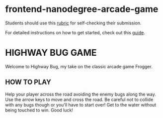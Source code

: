 frontend-nanodegree-arcade-game
===============================

Students should use this [rubric](https://www.udacity.com/course/viewer/#!/c-nd001/l-2696458597/m-2687128535) for self-checking their submission.

For detailed instructions on how to get started, check out this [guide](https://docs.google.com/document/d/1v01aScPjSWCCWQLIpFqvg3-vXLH2e8_SZQKC8jNO0Dc/pub?embedded=true).

# HIGHWAY BUG GAME
Welcome to Highway Bug, my take on the classic arcade game Frogger.

## HOW TO PLAY
Help your player across the road avoiding the enemy bugs along the way. Use the arrow keys to move and cross the road. Be careful not to collide with any bugs though or you'll have to start over! Get to the water without being touched to win. Good luck!
